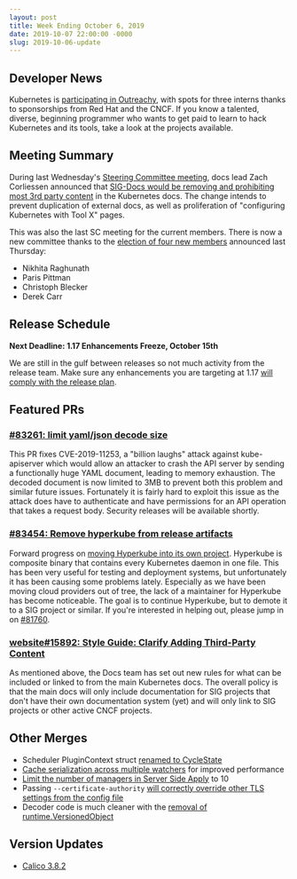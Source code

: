 ```yaml
---
layout: post
title: Week Ending October 6, 2019
date: 2019-10-07 22:00:00 -0000
slug: 2019-10-06-update
---
```


## Developer News

Kubernetes is [participating in Outreachy](https://github.com/kubernetes/community/blob/master/mentoring/outreachy.md), with spots for three interns thanks to sponsorships from Red Hat and the CNCF.  If you know a talented, diverse, beginning programmer who wants to get paid to learn to hack Kubernetes and its tools, take a look at the projects available.

## Meeting Summary

During last Wednesday's [Steering Committee meeting](https://docs.google.com/document/d/1qazwMIHGeF3iUh5xMJIJ6PDr-S3bNkT8tNLRkSiOkOU/edit#), docs lead Zach Corliessen announced that [SIG-Docs would be removing and prohibiting most 3rd party content](https://github.com/kubernetes/website/issues/15576) in the Kubernetes docs. The change intends to prevent duplication of external docs, as well as proliferation of "configuring Kubernetes with Tool X" pages.

This was also the last SC meeting for the current members. There is now a new committee thanks to the [election of four new members](https://kubernetes.io/blog/2019/10/03/2019-steering-committee-election-results/) announced last Thursday:

* Nikhita Raghunath
* Paris Pittman
* Christoph Blecker
* Derek Carr

## Release Schedule

**Next Deadline: 1.17 Enhancements Freeze, October 15th**

We are still in the gulf between releases so not much activity from the release team. Make sure any enhancements you are targeting at 1.17 [will comply with the release plan](https://github.com/kubernetes/sig-release/tree/master/releases/release-1.17#enhancements-freeze).

## Featured PRs

### [#83261: limit yaml/json decode size](https://github.com/kubernetes/kubernetes/pull/83261)

This PR fixes CVE-2019-11253, a "billion laughs" attack against kube-apiserver which would allow an attacker to crash the API server by sending a functionally huge YAML document, leading to memory exhaustion. The decoded document is now limited to 3MB to prevent both this problem and similar future issues. Fortunately it is fairly hard to exploit this issue as the attack does have to authenticate and have permissions for an API operation that takes a request body. Security releases will be available shortly.

### [#83454: Remove hyperkube from release artifacts](https://github.com/kubernetes/kubernetes/pull/83454)

Forward progress on [moving Hyperkube into its own project](https://github.com/kubernetes/kubernetes/issues/81760). Hyperkube is composite binary that contains every Kubernetes daemon in one file. This has been very useful for testing and deployment systems, but unfortunately it has been causing some problems lately. Especially as we have been moving cloud providers out of tree, the lack of a maintainer for Hyperkube has become noticeable. The goal is to continue Hyperkube, but to demote it to a SIG project or similar. If you're interested in helping out, please jump in on [#81760](https://github.com/kubernetes/kubernetes/issues/81760).

### [website#15892: Style Guide: Clarify Adding Third-Party Content](https://github.com/kubernetes/website/pull/15892)

As mentioned above, the Docs team has set out new rules for what can be included or linked to from the main Kubernetes docs. The overall policy is that the main docs will only include documentation for SIG projects that don't have their own documentation system (yet) and will only link to SIG projects or other active CNCF projects.

## Other Merges

* Scheduler PluginContext struct [renamed to CycleState](https://github.com/kubernetes/kubernetes/pull/83430)
* [Cache serialization across multiple watchers](https://github.com/kubernetes/kubernetes/pull/81914) for improved performance
* [Limit the number of managers in Server Side Apply](https://github.com/kubernetes/kubernetes/pull/81816) to 10
* Passing `--certificate-authority` [will correctly override other TLS settings from the config file](https://github.com/kubernetes/kubernetes/pull/83547)
* Decoder code is much cleaner with the [removal of runtime.VersionedObject](https://github.com/kubernetes/kubernetes/pull/70734)

## Version Updates

* [Calico 3.8.2](https://github.com/kubernetes/kubernetes/pull/83258)


